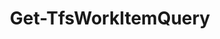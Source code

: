 ﻿---
title: Get-TfsWorkItemQuery
breadcrumbs: [ "WorkItem", "Query" ]
parent: "WorkItem.Query"
description: "Gets the definition of one or more work item saved queries. "
remarks: 
parameterSets: 
  "_All_": [ Collection, Deleted, Project, Query, Scope ] 
  "__AllParameterSets":  
    Query: 
      type: "object"  
      position: "0"  
    Collection: 
      type: "object"  
    Deleted: 
      type: "SwitchParameter"  
    Project: 
      type: "object"  
    Scope: 
      type: "string" 
parameters: 
  - name: "Query" 
    description: "Specifies one or more saved queries to return. Wildcards supported. When omitted, returns all saved queries in the given scope of the given team project. " 
    globbing: false 
    position: 0 
    type: "object" 
    aliases: [ Path ] 
    defaultValue: "**" 
  - name: "Path" 
    description: "Specifies one or more saved queries to return. Wildcards supported. When omitted, returns all saved queries in the given scope of the given team project. This is an alias of the Query parameter." 
    globbing: false 
    position: 0 
    type: "object" 
    aliases: [ Path ] 
    defaultValue: "**" 
  - name: "Project" 
    description: "Specifies the name of the Team Project, its ID (a GUID), or a Microsoft.TeamFoundation.Core.WebApi.TeamProject object to connect to. When omitted, it defaults to the connection set by Connect-TfsTeamProject (if any). For more details, see the Get-TfsTeamProject cmdlet. " 
    globbing: false 
    pipelineInput: "true (ByValue)" 
    type: "object" 
  - name: "Scope" 
    description: "Specifies the scope of the returned item. Personal refers to the \"My Queries\" folder\", whereas Shared refers to the \"Shared Queries\" folder. When omitted defaults to \"Both\", effectively searching for items in both scopes. " 
    globbing: false 
    type: "string" 
    defaultValue: "Both" 
  - name: "Deleted" 
    description: "Returns deleted items. " 
    globbing: false 
    type: "SwitchParameter" 
    defaultValue: "False" 
  - name: "Collection" 
    description: "Specifies the URL to the Team Project Collection or Azure DevOps Organization to connect to, a TfsTeamProjectCollection object (Windows PowerShell only), or a VssConnection object. You can also connect to an Azure DevOps Services organizations by simply providing its name instead of the full URL. For more details, see the Get-TfsTeamProjectCollection cmdlet. When omitted, it defaults to the connection set by Connect-TfsTeamProjectCollection (if any). " 
    globbing: false 
    type: "object"
inputs: 
  - type: "System.Object" 
    description: "Specifies the name of the Team Project, its ID (a GUID), or a Microsoft.TeamFoundation.Core.WebApi.TeamProject object to connect to. When omitted, it defaults to the connection set by Connect-TfsTeamProject (if any). For more details, see the Get-TfsTeamProject cmdlet. "
outputs: 
  - type: "Microsoft.TeamFoundation.WorkItemTracking.WebApi.Models.QueryHierarchyItem" 
    description: 
notes: 
relatedLinks: 
  - text: "Online Version:" 
    uri: "https://tfscmdlets.dev/docs/cmdlets/WorkItem/Query/Get-TfsWorkItemQuery"
aliases: 
examples: 
---
